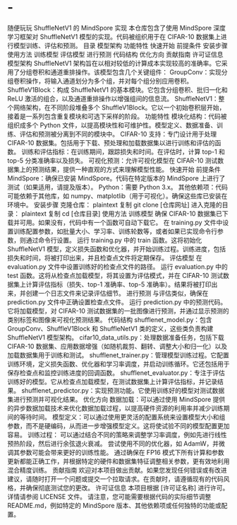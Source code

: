 # -
随便玩玩
ShuffleNetV1 的 MindSpore 实现
本仓库包含了使用 MindSpore 深度学习框架对 ShuffleNetV1 模型的实现。代码被组织用于在 CIFAR-10 数据集上进行模型训练、评估和预测。
目录
模型架构
功能特性
快速开始
前提条件
安装步骤
使用方法
训练模型
评估模型
进行预测
代码结构
优化方向
贡献指南
许可证信息
模型架构
ShuffleNetV1 架构旨在以相对较低的计算成本实现较高的准确率。它采用了分组卷积和通道重排操作。该模型包含几个关键组件：
GroupConv：实现分组卷积操作，将输入通道划分为多个组，并对每个组分别应用卷积。
ShuffleV1Block：构成 ShuffleNetV1 的基本模块。它包含分组卷积、批归一化和 ReLU 激活的组合，以及通道重排操作以增强组间的信息流。
ShuffleNetV1：整个网络架构，在不同阶段堆叠多个 ShuffleV1Block。它以一个初始卷积层开始，接着是一系列包含重复模块和可选下采样的阶段。
功能特性
模块化结构：代码被组织成多个 Python 文件，以提高模块性和可维护性。模型定义、数据准备、训练、评估和预测被分离到不同的模块中。
CIFAR-10 支持：专门设计用于处理 CIFAR-10 数据集。包括用于下载、预处理和加载数据集以进行训练和评估的函数。
训练和评估指标：在训练期间，跟踪损失和时间。在评估时，计算 top-1 和 top-5 分类准确率以及损失。
可视化预测：允许可视化模型在 CIFAR-10 测试数据集上的预测结果，提供一种直观的方式来理解模型性能。
快速开始
前提条件
MindSpore：确保已安装 MindSpore。代码在特定版本的 MindSpore 上进行了测试（如果适用，请提及版本）。
Python：需要 Python 3.x。
其他依赖项：代码可能依赖于其他库，如 numpy、matplotlib（用于可视化）。确保这些库已安装在环境中。
安装步骤
克隆仓库：
plaintext
复制
git clone [仓库网址]
进入克隆的目录：
plaintext
复制
cd [仓库目录]
使用方法
训练模型
确保 CIFAR-10 数据集已下载并可用。如果没有，代码中有一个函数可自动下载它。
在 training.py 文件中设置训练配置参数，如批量大小、学习率、训练轮数等，或者如果已实现命令行参数，则通过命令行设置。
运行 training.py 中的 train 函数。这将初始化 ShuffleNetV1 模型，定义损失函数和优化器，并开始训练过程。训练进度，包括损失和时间，将被打印出来，并且检查点文件将定期保存。
评估模型
在 evaluation.py 文件中设置训练好的检查点文件的路径。
运行 evaluation.py 中的 test 函数。这将从检查点加载模型，将其设置为评估模式，并在 CIFAR-10 测试数据集上计算评估指标（损失、top-1 准确率、top-5 准确率）。结果将被打印出来，并创建一个日志文件来记录评估细节。
进行预测
与评估类似，确保在 prediction.py 文件中正确设置检查点文件。
运行 prediction.py 中的预测代码。它将加载模型，对 CIFAR-10 测试数据集的一批图像进行预测，并通过显示预测的类别标签和图像来可视化预测结果。
代码结构
shufflenet_model.py：包含 GroupConv、ShuffleV1Block 和 ShuffleNetV1 类的定义，这些类负责构建 ShuffleNetV1 模型架构。
cifar10_data_utils.py：处理数据准备任务，包括下载 CIFAR-10 数据集、应用数据增强（如随机裁剪、翻转、调整大小和归一化）以及加载数据集用于训练和测试。
shufflenet_trainer.py：管理模型训练过程。它配置训练环境，定义损失函数、优化器和学习率调度，并启动训练循环。它还包括用于保存检查点和监控训练进度的回调函数。
shufflenet_evaluator.py：专注于评估训练好的模型。它从检查点加载模型，在测试数据集上计算评估指标，并记录结果。
shufflenet_predictor.py：实现预测功能。它使用训练好的模型对测试数据集进行预测并可视化结果。
优化方向
数据加载：可以通过使用 MindSpore 提供的异步数据加载技术来优化数据加载过程，以提高硬件资源的利用率并减少训练期间的等待时间。
模型定义：可以通过使用更灵活的配置系统来设置模型大小和组参数，而不是硬编码，从而进一步增强模型定义。这将使试验不同的模型配置更加容易。
训练过程：
可以通过结合不同的策略来调整学习率调度，例如先进行线性预热阶段，然后进行余弦退火衰减。
尝试使用不同的优化器，如 AdamW，并微调其参数可能会带来更好的训练性能。
通过确保在 FP16 模式下所有计算和参数更新都能正确工作，并根据特定的硬件和数据集特征调整相关参数，更有效地利用混合精度训练。
贡献指南
欢迎对本项目做出贡献。如果您发现任何错误或有改进建议，请随时打开一个问题或提交一个拉取请求。在贡献时，请遵循现有的代码风格，并确保彻底测试您的更改。
许可证信息
本项目根据 [许可证名称] 进行许可。详情请参阅 LICENSE 文件。
请注意，您可能需要根据代码的实际细节调整 README.md，例如特定的 MindSpore 版本、其他依赖项或任何独特的功能或配置。

